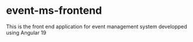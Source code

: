 # event-ms-frontend
This is the front end application for event management system developped using Angular 19

